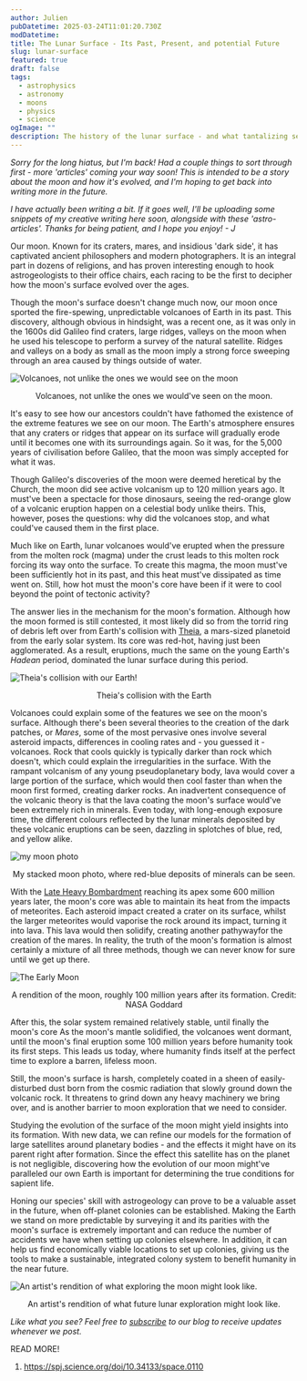 ```yaml
---
author: Julien
pubDatetime: 2025-03-24T11:01:20.730Z
modDatetime:
title: The Lunar Surface - Its Past, Present, and potential Future
slug: lunar-surface
featured: true
draft: false
tags:
  - astrophysics
  - astronomy
  - moons
  - physics
  - science
ogImage: ""
description: The history of the lunar surface - and what tantalizing secrets it may hold.
---
```


_Sorry for the long hiatus, but I'm back! Had a couple things to sort through first - more 'articles' coming your way soon! This is intended to be a story about the moon and how it's evolved, and I'm hoping to get back into writing more in the future._

_I have actually been writing a bit. If it goes well, I'll be uploading some snippets of my creative writing here soon, alongside with these 'astro-articles'. Thanks for being patient, and I hope you enjoy! - J_

Our moon. Known for its craters, mares, and insidious 'dark side', it has captivated ancient philosophers and modern photographers. It is an integral part in dozens of religions, and has proven interesting enough to hook astrogeologists to their office chairs, each racing to be the first to decipher how the moon's surface evolved over the ages.

Though the moon's surface doesn't change much now, our moon once sported the fire-spewing, unpredictable volcanoes of Earth in its past. This discovery, although obvious in hindsight, was a recent one, as it was only in the 1600s did Galileo find craters, large ridges, valleys on the moon when he used his telescope to perform a survey of the natural satellite. Ridges and valleys on a body as small as the moon imply a strong force sweeping through an area caused by things outside of water.

![Volcanoes, not unlike the ones we would see on the moon](/blog-images/volcano.png)

<figcaption style="text-align:center">Volcanoes, not unlike the ones we would've seen on the moon.</figcaption>

It's easy to see how our ancestors couldn't have fathomed the existence of the extreme features we see on our moon. The Earth's atmosphere ensures that any craters or ridges that appear on its surface will gradually erode until it becomes one with its surroundings again. So it was, for the 5,000 years of civilisation before Galileo, that the moon was simply accepted for what it was.

Though Galileo's discoveries of the moon were deemed heretical by the Church, the moon did see active volcanism up to 120 million years ago. It must've been a spectacle for those dinosaurs, seeing the red-orange glow of a volcanic eruption happen on a celestial body unlike theirs. This, however, poses the questions: why did the volcanoes stop, and what could've caused them in the first place.

Much like on Earth, lunar volcanoes would've erupted when the pressure from the molten rock (magma) under the crust leads to this molten rock forcing its way onto the surface. To create this magma, the moon must've been sufficiently hot in its past, and this heat must've dissipated as time went on. Still, how hot must the moon's core have been if it were to cool beyond the point of tectonic activity?

The answer lies in the mechanism for the moon's formation. Although how the moon formed is still contested, it most likely did so from the torrid ring of debris left over from Earth's collision with [Theia](https://www.science.org/content/article/remains-impact-created-moon-may-lie-deep-within-earth), a mars-sized planetoid from the early solar system. Its core was red-hot, having just been agglomerated. As a result, eruptions, much the same on the young Earth's _Hadean_ period, dominated the lunar surface during this period.

![Theia's collision with our Earth!](/blog-images/Theia.png)

<figcaption style="text-align:center">Theia's collision with the Earth</figcaption>

Volcanoes could explain some of the features we see on the moon's surface. Although there's been several theories to the creation of the dark patches, or _Mares_, some of the most pervasive ones involve several asteroid impacts, differences in cooling rates and - you guessed it - volcanoes. Rock that cools quickly is typically darker than rock which doesn't, which could explain the irregularities in the surface. With the rampant volcanism of any young pseudoplanetary body, lava would cover a large portion of the surface, which would then cool faster than when the moon first formed, creating darker rocks. An inadvertent consequence of the volcanic theory is that the lava coating the moon's surface would've been extremely rich in minerals. Even today, with long-enough exposure time, the different colours reflected by the lunar minerals deposited by these volcanic eruptions can be seen, dazzling in splotches of blue, red, and yellow alike.

![my moon photo](/blog-images/moon-8-stack-crescent-website.jpg)

<figcaption style="text-align:center">My stacked moon photo, where red-blue deposits of minerals can be seen.</figcaption>

With the [Late Heavy Bombardment](https://science.nasa.gov/moon/lunar-craters/what-is-the-late-heavy-bombardment/) reaching its apex some 600 million years later, the moon's core was able to maintain its heat from the impacts of meteorites. Each asteroid impact created a crater on its surface, whilst the larger meteorites would vaporise the rock around its impact, turning it into lava. This lava would then solidify, creating another pathywayfor the creation of the mares. In reality, the truth of the moon's formation is almost certainly a mixture of all three methods, though we can never know for sure until we get up there.

![The Early Moon](/blog-images/early-moon.png)

<figcaption style="text-align:center">A rendition of the moon, roughly 100 million years after its formation. Credit: NASA Goddard</figcaption>

After this, the solar system remained relatively stable, until finally the moon's core As the moon's mantle solidified, the volcanoes went dormant, until the moon's final eruption some 100 million years before humanity took its first steps. This leads us today, where humanity finds itself at the perfect time to explore a barren, lifeless moon.

Still, the moon's surface is harsh, completely coated in a sheen of easily-disturbed dust born from the cosmic radiation that slowly ground down the volcanic rock. It threatens to grind down any heavy machinery we bring over, and is another barrier to moon exploration that we need to consider.

Studying the evolution of the surface of the moon might yield insights into its formation. With new data, we can refine our models for the formation of large satellites around planetary bodies - and the effects it might have on its parent right after formation. Since the effect this satellite has on the planet is not negligible, discovering how the evolution of our moon might've paralleled our own Earth is important for determining the true conditions for sapient life.

Honing our species' skill with astrogeology can prove to be a valuable asset in the future, when off-planet colonies can be established. Making the Earth we stand on more predictable by surveying it and its parities with the moon's surface is extremely important and can reduce the number of accidents we have when setting up colonies elsewhere. In addition, it can help us find economically viable locations to set up colonies, giving us the tools to make a sustainable, integrated colony system to benefit humanity in the near future.

![An artist's rendition of what exploring the moon might look like.](/blog-images/moon-exploration.jpg)

<figcaption style="text-align:center">An artist's rendition of what future lunar exploration might look like.</figcaption>

_Like what you see? Feel free to [subscribe](https://thespacer-blog.com/subscribe/) to our blog to receive updates whenever we post._

READ MORE!

1. https://spj.science.org/doi/10.34133/space.0110
